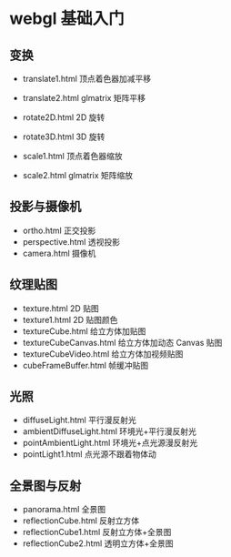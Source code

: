 # webgl 基础入门

## 变换

- translate1.html 顶点着色器加减平移
- translate2.html glmatrix 矩阵平移

- rotate2D.html 2D 旋转
- rotate3D.html 3D 旋转

- scale1.html 顶点着色器缩放
- scale2.html glmatrix 矩阵缩放

## 投影与摄像机

- ortho.html 正交投影
- perspective.html 透视投影
- camera.html 摄像机

## 纹理贴图

- texture.html 2D 贴图
- texture1.html 2D 贴图颜色
- textureCube.html 给立方体加贴图
- textureCubeCanvas.html 给立方体加动态 Canvas 贴图
- textureCubeVideo.html 给立方体加视频贴图
- cubeFrameBuffer.html 帧缓冲贴图

## 光照

- diffuseLight.html 平行漫反射光
- ambientDiffuseLight.html 环境光+平行漫反射光
- pointAmbientLight.html 环境光+点光源漫反射光
- pointLight1.html 点光源不跟着物体动

## 全景图与反射

- panorama.html 全景图
- reflectionCube.html 反射立方体
- reflectionCube1.html 反射立方体+全景图
- reflectionCube2.html 透明立方体+全景图
